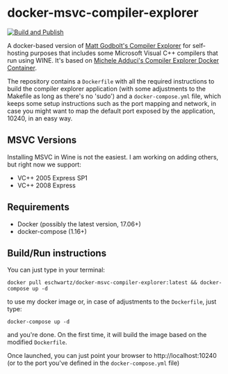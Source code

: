 # docker-msvc-compiler-explorer

[![Build and Publish](https://github.com/edmcman/docker-compiler-explorer/actions/workflows/build.yaml/badge.svg)](https://github.com/edmcman/docker-compiler-explorer/actions/workflows/build.yaml)

A docker-based version of [Matt Godbolt's Compiler
Explorer](https://github.com/mattgodbolt/compiler-explorer) for
self-hosting purposes that includes some Microsoft Visual C++
compilers that run using WINE.  It's based on [Michele Adduci's
Compiler Explorer Docker
Container](https://github.com/madduci/docker-compiler-explorer).

The repository contains a `Dockerfile` with all the required
instructions to build the compiler explorer application (with some
adjustments to the Makefile as long as there's no 'sudo') and a
`docker-compose.yml` file, which keeps some setup instructions such as
the port mapping and network, in case you might want to map the
default port exposed by the application, 10240, in an easy way.

## MSVC Versions

Installing MSVC in Wine is not the easiest.  I am working on adding
others, but right now we support:

* VC++ 2005 Express SP1
* VC++ 2008 Express

## Requirements

* Docker (possibly the latest version, 17.06+)
* docker-compose (1.16+)

## Build/Run instructions

You can just type in your terminal:

`docker pull eschwartz/docker-msvc-compiler-explorer:latest && docker-compose up -d`

to use my docker image or, in case of adjustments to the `Dockerfile`, just type:

`docker-compose up -d` 

and you're done. On the first time, it will build the image based on the modified `Dockerfile`.

Once launched, you can just point your browser to http://localhost:10240 (or to the port you've defined in the `docker-compose.yml` file)
